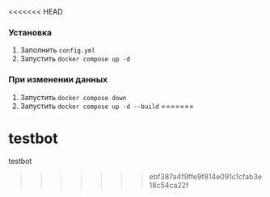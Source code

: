 <<<<<<< HEAD
### Установка

1. Заполнить `config.yml`
2. Запустить `docker compose up -d`

### При изменении данных

1. Запустить `docker compose down`
2. Запустить `docker compose up -d --build`
=======
# testbot
testbot
>>>>>>> ebf387a4f9ffe9f814e091c1cfab3e18c54ca22f
